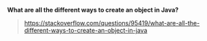 **What are all the different ways to create an object in Java?**
> https://stackoverflow.com/questions/95419/what-are-all-the-different-ways-to-create-an-object-in-java
